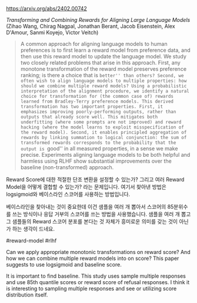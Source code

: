 https://arxiv.org/abs/2402.00742

*Transforming and Combining Rewards for Aligning Large Language Models* (Zihao Wang, Chirag Nagpal, Jonathan Berant, Jacob Eisenstein, Alex D'Amour, Sanmi Koyejo, Victor Veitch)

> A common approach for aligning language models to human preferences is to first learn a reward model from preference data, and then use this reward model to update the language model. We study two closely related problems that arise in this approach. First, any monotone transformation of the reward model preserves preference ranking; is there a choice that is ``better'' than others? Second, we often wish to align language models to multiple properties: how should we combine multiple reward models? Using a probabilistic interpretation of the alignment procedure, we identify a natural choice for transformation for (the common case of) rewards learned from Bradley-Terry preference models. This derived transformation has two important properties. First, it emphasizes improving poorly-performing outputs, rather than outputs that already score well. This mitigates both underfitting (where some prompts are not improved) and reward hacking (where the model learns to exploit misspecification of the reward model). Second, it enables principled aggregation of rewards by linking summation to logical conjunction: the sum of transformed rewards corresponds to the probability that the output is ``good'' in all measured properties, in a sense we make precise. Experiments aligning language models to be both helpful and harmless using RLHF show substantial improvements over the baseline (non-transformed) approach.

Reward Score에 대한 적절한 단조 변환을 설정할 수 있는가? 그리고 여러 Reward Model을 어떻게 결합할 수 있는가? 라는 문제입니다. 여기서 찾아낸 방법은 logsigmoid와 베이스라인 스코어를 사용하는 방법입니다.

베이스라인을 찾아내는 것이 중요한데 이건 샘플을 여러 개 뽑아서 스코어의 85분위수를 쓰는 방식이나 응답 거부의 스코어를 쓰는 방법을 사용했습니다. 샘플을 여러 개 뽑고 그 샘플들의 Reward 스코어 분포를 본다는 것 자체가 흥미로운 의미를 갖는 것이 아닌가 하는 생각이 드네요.

#reward-model #rlhf 

Can we apply appropriate monotonic transformations on reward score? And how we can combine multiple reward models into on score? This paper suggests to use logsigmoid and baseline score.

It is important to find baseline. This study uses sample multiple responses and use 85th quantile scores or reward score of refusal responses. I think it is interesting to sampling multiple responses and see or utilizing score distribution itself.